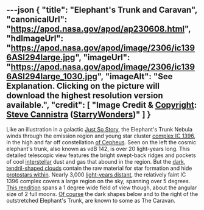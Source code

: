 ---json
{
  "title": "Elephant's Trunk and Caravan",
  "canonicalUrl": "https://apod.nasa.gov/apod/ap230608.html",
  "hdImageUrl": "https://apod.nasa.gov/apod/image/2306/ic1396ASI294large.jpg",
  "imageUrl": "https://apod.nasa.gov/apod/image/2306/ic1396ASI294large_1030.jpg",
  "imageAlt": "See Explanation. Clicking on the picture will download the highest resolution version available.",
  "credit": [
    "Image Credit & [Copyright](https://apod.nasa.gov/apod/lib/about_apod.html#srapply): [Steve Cannistra](http://www.starrywonders.com/copyright.html) ([StarryWonders](http://www.starrywonders.com/))"
  ]
}
---

Like an illustration in a galactic [Just So Story](http://www.boop.org/jan/justso/elephant.htm), the Elephant's Trunk Nebula winds through the emission region and young star cluster [complex IC 1396](https://apod.nasa.gov/apod/ap050908.html), in the high and far off constellation [of Cepheus](http://www.hawastsoc.org/deepsky/cep/). Seen on the left the cosmic elephant's trunk, also known as vdB 142, is over 20 light-years long. This detailed telescopic view features the bright swept-back ridges and pockets of cool [interstellar](http://www-ssg.sr.unh.edu/ism/what1.html) dust and gas that abound in the region. But the [dark, tendril-shaped clouds](https://www.spitzer.caltech.edu/image/ssc2003-06b-dark-globule-in-ic-1396) contain the raw material for star formation and hide [protostars within](https://arxiv.org/abs/0808.3013). Nearly 3,000 [light-years distant](http://heasarc.gsfc.nasa.gov/docs/cosmic/), the relatively faint IC 1396 complex covers a large region on the sky, spanning over 5 degrees. [This rendition](http://www.starrywonders.com/ic1396ASI294small.html) spans a 1 degree wide field of view though, about the angular size of 2 full moons. [Of course](http://www.boop.org/jan/justso/) the dark shapes below and to the right of the outstretched Elephant's Trunk, are known to some as The Caravan.
